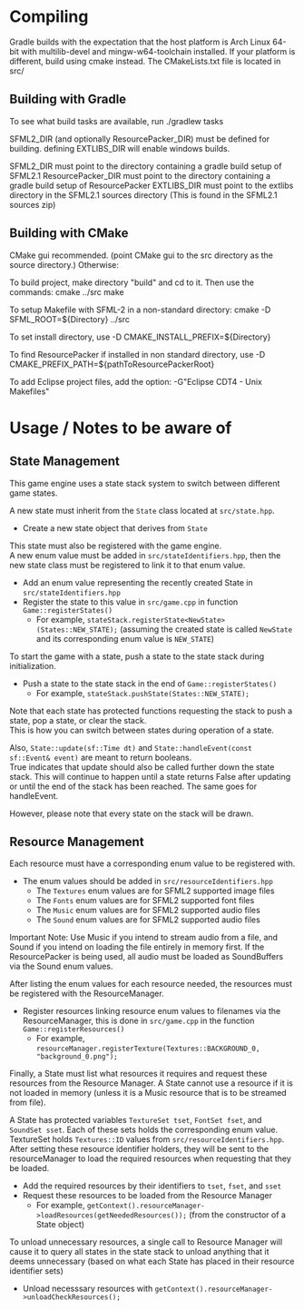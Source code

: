 

# Compiling

Gradle builds with the expectation that the host platform is Arch Linux 64-bit with multilib-devel and mingw-w64-toolchain installed. If your platform is different, build using cmake instead.
The CMakeLists.txt file is located in src/

## Building with Gradle

To see what build tasks are available, run ./gradlew tasks

SFML2\_DIR (and optionally ResourcePacker\_DIR) must be defined for building.
defining EXTLIBS\_DIR will enable windows builds.

SFML2\_DIR must point to the directory containing a gradle build setup of SFML2.1
ResourcePacker\_DIR must point to the directory containing a gradle build setup
of ResourcePacker
EXTLIBS\_DIR must point to the extlibs directory in the SFML2.1 sources directory
(This is found in the SFML2.1 sources zip)

## Building with CMake

CMake gui recommended. (point CMake gui to the src directory as the source directory.)
Otherwise:

To build project, make directory "build" and cd to it. Then use the commands:
cmake ../src
make

To setup Makefile with SFML-2 in a non-standard directory:
cmake -D SFML\_ROOT=${Directory} ../src

To set install directory, use -D CMAKE\_INSTALL\_PREFIX=${Directory}

To find ResourcePacker if installed in non standard directory,
use -D CMAKE\_PREFIX\_PATH=${pathToResourcePackerRoot}

To add Eclipse project files, add the option:
-G"Eclipse CDT4 - Unix Makefiles"

# Usage / Notes to be aware of

## State Management

This game engine uses a state stack system to switch between different game states.

A new state must inherit from the `State` class located at `src/state.hpp`.

- Create a new state object that derives from `State`

This state must also be registered with the game engine.  
A new enum value must be added in `src/stateIdentifiers.hpp`, then the new state class must be registered to link it to that enum value.

- Add an enum value representing the recently created State in `src/stateIdentifiers.hpp`
- Register the state to this value in `src/game.cpp` in function `Game::registerStates()`
    - For example, `stateStack.registerState<NewState>(States::NEW_STATE);` (assuming the created state is called `NewState` and its corresponding enum value is `NEW_STATE`)

To start the game with a state, push a state to the state stack during initialization.

- Push a state to the state stack in the end of `Game::registerStates()`
    - For example, `stateStack.pushState(States::NEW_STATE);`

Note that each state has protected functions requesting the stack to push a state, pop a state, or clear the stack.  
This is how you can switch between states during operation of a state.

Also, `State::update(sf::Time dt)` and `State::handleEvent(const sf::Event& event)` are meant to return booleans.  
True indicates that update should also be called further down the state stack. This will continue to happen until a state returns False after updating or until the end of the stack has been reached. The same goes for handleEvent.

However, please note that every state on the stack will be drawn.

## Resource Management

Each resource must have a corresponding enum value to be registered with.

- The enum values should be added in `src/resourceIdentifiers.hpp`
    - The `Textures` enum values are for SFML2 supported image files
    - The `Fonts` enum values are for SFML2 supported font files
    - The `Music` enum values are for SFML2 supported audio files
    - The `Sound` enum values are for SFML2 supported audio files

Important Note: Use Music if you intend to stream audio from a file, and Sound if you intend on loading the file entirely in memory first. If the ResourcePacker is being used, all audio must be loaded as SoundBuffers via the Sound enum values.

After listing the enum values for each resource needed, the resources must be registered with the ResourceManager.

- Register resources linking resource enum values to filenames via the ResourceManager, this is done in `src/game.cpp` in the function `Game::registerResources()`
    - For example, `resourceManager.registerTexture(Textures::BACKGROUND_0, "background_0.png");`

Finally, a State must list what resources it requires and request these resources from the Resource Manager. A State cannot use a resource if it is not loaded in memory (unless it is a Music resource that is to be streamed from file).

A State has protected variables `TextureSet tset`, `FontSet fset`, and `SoundSet sset`. Each of these sets holds the corresponding enum value. TextureSet holds `Textures::ID` values from `src/resourceIdentifiers.hpp`.  
After setting these resource identifier holders, they will be sent to the resourceManager to load the required resources when requesting that they be loaded.

- Add the required resources by their identifiers to `tset`, `fset`, and `sset`
- Request these resources to be loaded from the Resource Manager
    - For example, `getContext().resourceManager->loadResources(getNeededResources());` (from the constructor of a State object)

To unload unnecessary resources, a single call to Resource Manager will cause it to query all states in the state stack to unload anything that it deems unnecessary (based on what each State has placed in their resource identifier sets)

- Unload necesssary resources with `getContext().resourceManager->unloadCheckResources();`


